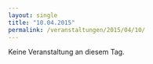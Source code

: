 ```yaml
---
layout: single
title: "10.04.2015"
permalink: /veranstaltungen/2015/04/10/
---
```


Keine Veranstaltung an diesem Tag.
